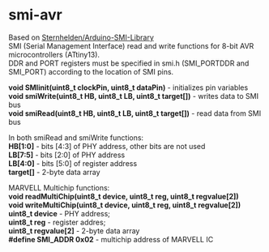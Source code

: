 # smi-avr
Based on [Sternhelden/Arduino-SMI-Library](https://github.com/Sternhelden/Arduino-SMI-Library)<br>
SMI (Serial Management Interface) read and write functions for 8-bit AVR microcontrollers (ATtiny13).<br>
DDR and PORT registers must be specified in smi.h (SMI_PORTDDR and SMI_PORT) according to the location of SMI pins.

<b>void SMIinit(uint8_t clockPin, uint8_t dataPin)</b> - initializes pin variables<br>
<b>void smiWrite(uint8_t HB, uint8_t LB, uint8_t target[])</b> - writes data to SMI bus<br>
<b>void smiRead(uint8_t HB, uint8_t LB, uint8_t target[])</b> - read data from SMI bus

In both smiRead and smiWrite functions:<br>
<b>HB[1:0]</b> - bits [4:3] of PHY address, other bits are not used<br>
<b>LB[7:5]</b> - bits [2:0] of PHY address<br>
<b>LB[4:0]</b> - bits [5:0] of register address<br>
<b>target[]</b> - 2-byte data array

MARVELL Multichip functions:<br>
<b>void readMultiChip(uint8_t device, uint8_t reg, uint8_t regvalue[2])</b><br>
<b>void writeMultiChip(uint8_t device, uint8_t reg, uint8_t regvalue[2])</b><br>
<b>uint8_t device</b> - PHY address;<br>
<b>uint8_t reg</b> - register addres;<br>
<b>uint8_t regvalue[2]</b> - 2-byte data array<br>
<b>#define SMI_ADDR 0x02</b> - multichip address of MARVELL IC
